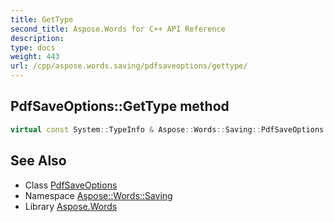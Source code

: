 ```yaml
---
title: GetType
second_title: Aspose.Words for C++ API Reference
description: 
type: docs
weight: 443
url: /cpp/aspose.words.saving/pdfsaveoptions/gettype/
---
```

## PdfSaveOptions::GetType method




```cpp
virtual const System::TypeInfo & Aspose::Words::Saving::PdfSaveOptions::GetType() const override
```

## See Also

* Class [PdfSaveOptions](../)
* Namespace [Aspose::Words::Saving](../../)
* Library [Aspose.Words](../../../)
